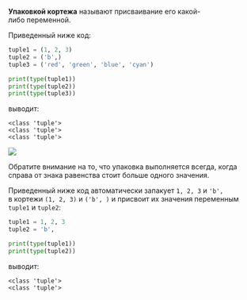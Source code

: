

**Упаковкой кортежа** называют присваивание его какой-либо переменной.

Приведенный ниже код:

```python
tuple1 = (1, 2, 3)
tuple2 = ('b',)
tuple3 = ('red', 'green', 'blue', 'cyan')

print(type(tuple1))
print(type(tuple2))
print(type(tuple3))
```

выводит:

```1c
<class 'tuple'>
<class 'tuple'>
<class 'tuple'>
```

![](https://ucarecdn.com/23ee63c0-df3b-48c4-a674-6646ded1c8ae/)

Обратите внимание на то, что упаковка выполняется всегда, когда справа от знака равенства стоит больше одного значения.

Приведенный ниже код автоматически запакует `1, 2, 3` и `'b',` в кортежи `(1, 2, 3)` и `('b', )` и присвоит их значения переменным `tuple1` и `tuple2`:

```python
tuple1 = 1, 2, 3
tuple2 = 'b',

print(type(tuple1))
print(type(tuple2))
```

выводит:

```1c
<class 'tuple'>
<class 'tuple'>
```